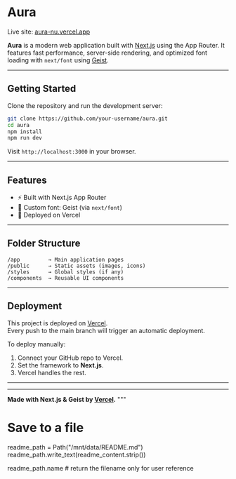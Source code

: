 
# Aura

Live site: [aura-nu.vercel.app](https://aura-nu.vercel.app)

**Aura** is a modern web application built with [Next.js](https://nextjs.org) using the App Router. It features fast performance, server-side rendering, and optimized font loading with `next/font` using [Geist](https://vercel.com/font).

---

## Getting Started

Clone the repository and run the development server:

```bash
git clone https://github.com/your-username/aura.git
cd aura
npm install
npm run dev
```

Visit `http://localhost:3000` in your browser.

---

## Features

- ⚡ Built with Next.js App Router
- 🎨 Custom font: Geist (via `next/font`)
- 🚀 Deployed on Vercel
---

## Folder Structure

```
/app         → Main application pages
/public      → Static assets (images, icons)
/styles      → Global styles (if any)
/components  → Reusable UI components
```

---

## Deployment

This project is deployed on [Vercel](https://vercel.com).  
Every push to the main branch will trigger an automatic deployment.

To deploy manually:

1. Connect your GitHub repo to Vercel.
2. Set the framework to **Next.js**.
3. Vercel handles the rest.

---

---

**Made with Next.js & Geist by [Vercel](https://vercel.com).**
"""

# Save to a file
readme_path = Path("/mnt/data/README.md")
readme_path.write_text(readme_content.strip())

readme_path.name  # return the filename only for user reference
